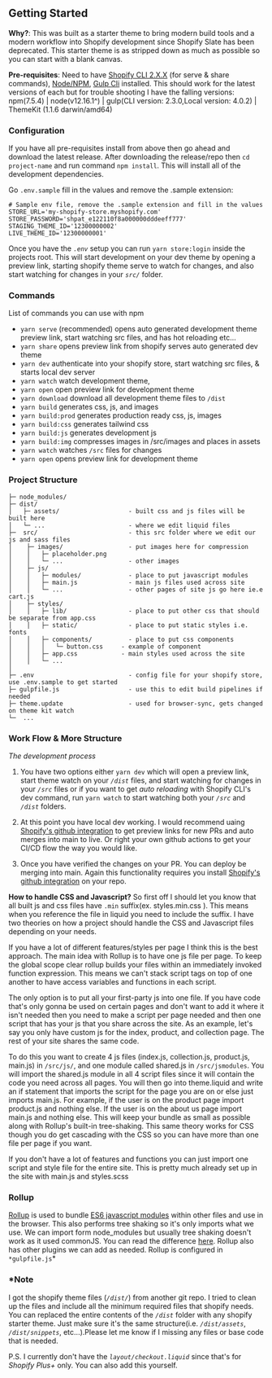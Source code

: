 ## Getting Started

**Why?**: This was built as a starter theme to bring modern build tools and a modern workflow into Shopify development since Shopify Slate has been deprecated.
This starter theme is as stripped down as much as possible so you can start with a blank canvas.

**Pre-requisites**: Need to have [Shopify CLI 2.X.X](https://shopify.dev/themes/tools/cli) (for serve & share commands), [Node/NPM](https://nodejs.org/), [Gulp Cli](https://gulpjs.com/docs/en/getting-started/quick-start) installed. This should work for the latest versions of each but for trouble shooting I have the falling versions: npm(7.5.4) | node(v12.16.1^) | gulp(CLI version: 2.3.0,Local version: 4.0.2) | ThemeKit (1.1.6 darwin/amd64)

### Configuration

If you have all pre-requisites install from above then go ahead and download the latest release. After downloading the release/repo then `cd project-name` and run command `npm install`. This will install all of the development dependencies.

Go `.env.sample` fill in the values and remove the .sample extension:

```
# Sample env file, remove the .sample extension and fill in the values
STORE_URL='my-shopify-store.myshopify.com'
STORE_PASSWORD='shpat_e122110f8a000000dddeeff777'
STAGING_THEME_ID='12300000002'
LIVE_THEME_ID='12300000001'
```

Once you have the _`.env`_ setup you can run `yarn store:login` inside the projects root. This will start development on your dev theme by opening a preview link, starting shopify theme serve to watch for changes, and also start watching for changes in your _`src/`_ folder.

### Commands

List of commands you can use with npm

- `yarn serve` (recommended) opens auto generated development theme preview link, start watching src files, and has hot reloading etc...
- `yarn share` opens preview link from shopify serves auto generated dev theme
- `yarn dev` authenticate into your shopify store, start watching src files, & starts local dev server
- `yarn watch` watch development theme,
- `yarn open` open preview link for development theme
- `yarn download` download all development theme files to `/dist`
- `yarn build` generates css, js, and images
- `yarn build:prod` generates production ready css, js, images
- `yarn build:css` generates tailwind css
- `yarn build:js` generates development js
- `yarn build:img` compresses images in /src/images and places in assets
- `yarn watch` watches `/src` files for changes
- `yarn open` opens preview link for development theme

### Project Structure

```
├─ node_modules/
├─ dist/
│   ├─ assets/                   - built css and js files will be built here
│   └─ ...                       - where we edit liquid files
├─  src/                         - this src folder where we edit our js and sass files
│    ├─ images/                  - put images here for compression
│    │   ├─ placeholder.png
│    │   └─ ...                  - other images
│    ├─ js/
│    │   ├─ modules/             - place to put javascript modules
│    │   ├─ main.js              - main js files used across site
│    │   └─ ...                  - other pages of site js go here ie.e cart.js
│    ├─ styles/
│    │   ├─ lib/                 - place to put other css that should be separate from app.css
│    │   ├─ static/              - place to put static styles i.e. fonts
│    │   ├─ components/          - place to put css components
│    │   │   └─ button.css     - example of component
│    │   ├─ app.css            - main styles used across the site
│    │   └─ ...
│
├─ .env                          - config file for your shopify store, use .env.sample to get started
├─ gulpfile.js                   - use this to edit build pipelines if needed
├─ theme.update                  - used for browser-sync, gets changed on theme kit watch
└─  ...
```

### Work Flow & More Structure

_The development process_

1.  You have two options either `yarn dev` which will open a preview link, start theme watch on your _`/dist`_ files, and start watching for changes in your _`/src`_ files or if you want to get _auto reloading_ with Shopify CLI's dev command, run `yarn watch` to start watching both your _`/src`_ and _`/dist`_ folders.
2. At this point you have local dev working. I would recommend uaing [Shopify's github integration](https://shopify.dev/docs/themes/tools/github) to get preview links for new PRs and auto merges into main to live. Or right your own github actions to get your CI/CD flow the way you would like.

3.  Once you have verified the changes on your PR. You can deploy be merging into main. Again this functionality requires you install [Shopify's github integration](https://shopify.dev/docs/themes/tools/github) on your repo.


**How to handle CSS and Javascript?**
So first off I should let you know that all built js and css files have `.min` suffix(ex. styles.min.css ). This means when you reference the file in liquid you need to include the suffix. I have two theories on how a project should handle the CSS and Javascript files depending on your needs.

If you have a lot of different features/styles per page I think this is the best approach. The main idea with Rollup is to have one js file per page. To keep the global scope clear rollup builds your files within an immediately invoked function expression. This means we can't stack script tags on top of one another to have access variables and functions in each script.

The only option is to put all your first-party js into one file. If you have code that's only gonna be used on certain pages and don't want to add it where it isn't needed then you need to make a script per page needed and then one script that has your js that you share across the site. As an example, let's say you only have custom js for the index, product, and collection page. The rest of your site shares the same code.

To do this you want to create 4 js files (index.js, collection.js, product.js, main.js) in `/src/js/`, and one module called shared.js in `/src/jsmodules`. You will import the shared.js module in all 4 script files since it will contain the code you need across all pages. You will then go into theme.liquid and write an if statement that imports the script for the page you are on or else just imports main.js. For example, if the user is on the product page import product.js and nothing else. If the user is on the about us page import main.js and nothing else. This will keep your bundle as small as possible along with Rollup's built-in tree-shaking. This same theory works for CSS though you do get cascading with the CSS so you can have more than one file per page if you want.

If you don't have a lot of features and functions you can just import one script and style file for the entire site. This is pretty much already set up in the site with main.js and styles.scss

### Rollup

[Rollup](https://rollupjs.org/guide/en/) is used to bundle [ES6 javascript modules](https://developer.mozilla.org/en-US/docs/Web/JavaScript/Guide/Modules) within other files and use in the browser. This also performs tree shaking so it's only imports what we use.
We can import form node_modules but usually tree shaking doesn't work as it used commonJS. You can read the difference [here](https://sazzer.github.io/blog/2015/05/12/Javascript-modules-ES5-vs-ES6/). Rollup also has other plugins we can add as needed.
Rollup is configured in `*gulpfile.js`\*

### \*Note

I got the shopify theme files (_`/dist/`_) from another git repo. I tried to clean up the files and include all the minimum required files that shopify needs.
You can replaced the entire contents of the _`/dist`_ folder with any shopify starter theme. Just make sure it's the same structure(i.e. _`/dist/assets`_, _`/dist/snippets`_, etc...).Please let me know if I missing any files or base code that is needed.

P.S. I currently don't have the _`layout/checkout.liquid`_ since that's for _Shopify Plus+_ only. You can also add this yourself.

